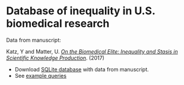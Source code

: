 Database of inequality in U.S. biomedical research
===================================

Data from manuscript:

Katz, Y and Matter, U. [*On the Biomedical Elite: Inequality and Stasis in Scientific Knowledge Production*](https://dash.harvard.edu/handle/1/33373356). (2017)

* Download [SQLite database](https://figshare.com/articles/Biomedical_Inequality_SQLite_database/5173261) with data from manuscript.
* See [example queries](examples.md)
